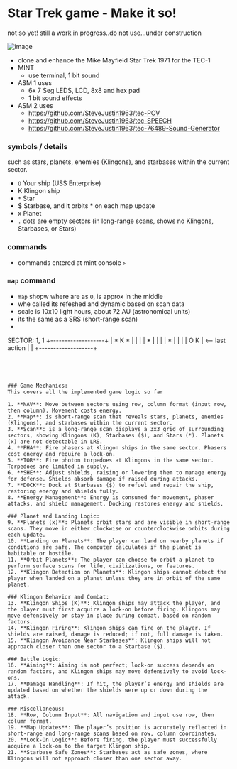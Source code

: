 

# Star Trek game - Make it so!

not so yet! still a work in progress..do not use...under construction



![image](https://github.com/user-attachments/assets/4a36ce61-d774-4ce3-bb17-0ea3bcf334d0)

- clone and enhance the Mike Mayfield Star Trek 1971 for the TEC-1
- MINT
  - use terminal, 1 bit sound
- ASM 1 uses
  - 6x 7 Seg LEDS, LCD, 8x8 and hex pad
  - 1 bit sound effects
- ASM 2 uses
  - https://github.com/SteveJustin1963/tec-POV
  - https://github.com/SteveJustin1963/tec-SPEECH
  - https://github.com/SteveJustin1963/tec-76489-Sound-Generator 

### symbols / details
 such as stars, planets, enemies (Klingons), and starbases within the current sector.
 
- `O` Your ship (USS Enterprise)
- K Klingon ship
- `*` Star
- $ Starbase, and it orbits * on each map update
- x Planet
- `.` dots are empty sectors (in long-range scans, shows no Klingons, Starbases, or Stars)

### commands
- commands entered at mint console `> `


### `map` command
- `map` shopw where are as `O`, is approx in the middle
- whe called its refeshed and dynamic based on scan data 
- scale is 10x10 light hours, about 72 AU (astronomical units)
- its the same as a SRS (short-range scan)
-  



SECTOR: 1, 1
  +-------------------+
  |     *   K   *     |
  |                   |
  |   *               |
  |                   |
  |               *   |
  |                   |
  |   O   K           |  <-- last action
  |                   |
  +-------------------+
```


 

### Game Mechanics:
This covers all the implemented game logic so far

1. **NAV**: Move between sectors using row, column format (input row, then column). Movement costs energy.
2. **Map**: is short-range scan that reveals stars, planets, enemies (Klingons), and starbases within the current sector.
3. **Scan**: is a long-range scan displays a 3x3 grid of surrounding sectors, showing Klingons (K), Starbases ($), and Stars (*). Planets (x) are not detectable in LRS.
4. **PHA**: Fire phasers at Klingon ships in the same sector. Phasers cost energy and require a lock-on.
5. **TOR**: Fire photon torpedoes at Klingons in the same sector. Torpedoes are limited in supply.
6. **SHE**: Adjust shields, raising or lowering them to manage energy for defense. Shields absorb damage if raised during attacks.
7. **DOCK**: Dock at Starbases ($) to refuel and repair the ship, restoring energy and shields fully.
8. **Energy Management**: Energy is consumed for movement, phaser attacks, and shield management. Docking restores energy and shields.

### Planet and Landing Logic:
9. **Planets (x)**: Planets orbit stars and are visible in short-range scans. They move in either clockwise or counterclockwise orbits during each update.
10. **Landing on Planets**: The player can land on nearby planets if conditions are safe. The computer calculates if the planet is habitable or hostile.
11. **Orbit Planets**: The player can choose to orbit a planet to perform surface scans for life, civilizations, or features.
12. **Klingon Detection on Planets**: Klingon ships cannot detect the player when landed on a planet unless they are in orbit of the same planet.

### Klingon Behavior and Combat:
13. **Klingon Ships (K)**: Klingon ships may attack the player, and the player must first acquire a lock-on before firing. Klingons may move defensively or stay in place during combat, based on random factors.
14. **Klingon Firing**: Klingon ships can fire on the player. If shields are raised, damage is reduced; if not, full damage is taken.
15. **Klingon Avoidance Near Starbases**: Klingon ships will not approach closer than one sector to a Starbase ($).

### Battle Logic:
16. **Aiming**: Aiming is not perfect; lock-on success depends on random factors, and Klingon ships may move defensively to avoid lock-ons.
17. **Damage Handling**: If hit, the player’s energy and shields are updated based on whether the shields were up or down during the attack.

### Miscellaneous:
18. **Row, Column Input**: All navigation and input use row, then column format.
19. **Map Updates**: The player’s position is accurately reflected in short-range and long-range scans based on row, column coordinates.
20. **Lock-On Logic**: Before firing, the player must successfully acquire a lock-on to the target Klingon ship.
21. **Starbase Safe Zones**: Starbases act as safe zones, where Klingons will not approach closer than one sector away.

 
 
